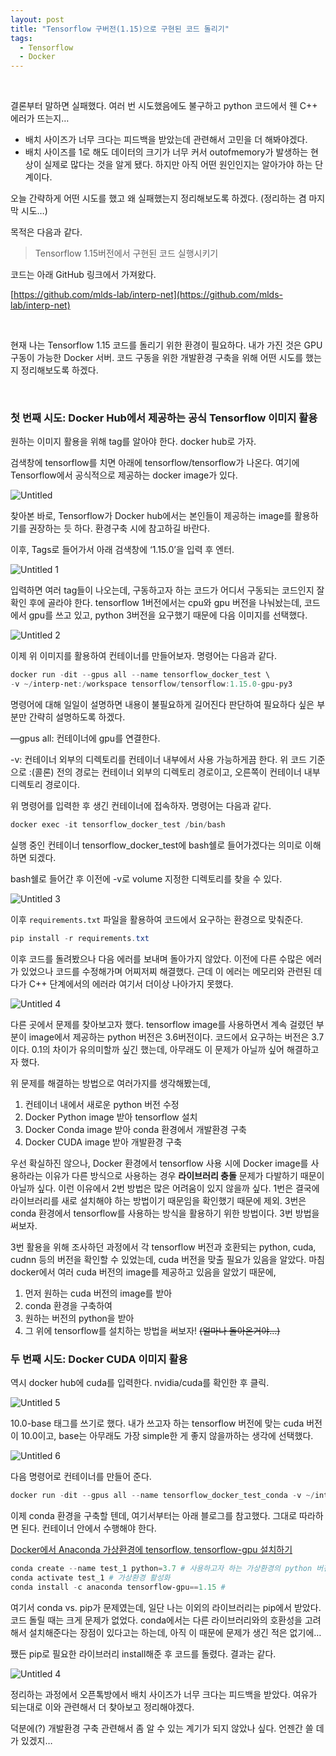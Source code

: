 ```yaml
---
layout: post
title: "Tensorflow 구버전(1.15)으로 구현된 코드 돌리기"
tags:
  - Tensorflow
  - Docker
---
```


<br>

결론부터 말하면 실패했다. 여러 번 시도했음에도 불구하고 python 코드에서 웬 C++ 에러가 뜨는지…

- 배치 사이즈가 너무 크다는 피드백을 받았는데 관련해서 고민을 더 해봐야겠다.
- 배치 사이즈를 1로 해도 데이터의 크기가 너무 커서 outofmemory가 발생하는 현상이 실제로 많다는 것을 알게 됐다. 하지만 아직 어떤 원인인지는 알아가야 하는 단계이다.

오늘 간략하게 어떤 시도를 했고 왜 실패했는지 정리해보도록 하겠다. (정리하는 겸 마지막 시도…)

목적은 다음과 같다.

> Tensorflow 1.15버전에서 구현된 코드 실행시키기
> 

코드는 아래 GitHub 링크에서 가져왔다.

[https://github.com/mlds-lab/interp-net](https://github.com/mlds-lab/interp-net)

<br>

현재 나는 Tensorflow 1.15 코드를 돌리기 위한 환경이 필요하다. 내가 가진 것은 GPU 구동이 가능한 Docker 서버. 코드 구동을 위한 개발환경 구축을 위해 어떤 시도를 했는지 정리해보도록 하겠다.

<br>

### 첫 번째 시도: Docker Hub에서 제공하는 공식 Tensorflow 이미지 활용

원하는 이미지 활용을 위해 tag를 알아야 한다. docker hub로 가자.

검색창에 tensorflow를 치면 아래에 tensorflow/tensorflow가 나온다. 여기에 Tensorflow에서 공식적으로 제공하는 docker image가 있다.

![Untitled](https://user-images.githubusercontent.com/70688382/232229746-6a2b28c1-3e9d-4bda-8713-6ba3c88f1814.png)

찾아본 바로, Tensorflow가 Docker hub에서는 본인들이 제공하는 image를 활용하기를 권장하는 듯 하다. 환경구축 시에 참고하길 바란다.

이후, Tags로 들어가서 아래 검색창에 ‘1.15.0’을 입력 후 엔터.

![Untitled 1](https://user-images.githubusercontent.com/70688382/232229764-f5c03c3b-e04f-465e-ab7c-02ee6b29b663.png)

입력하면 여러 tag들이 나오는데, 구동하고자 하는 코드가 어디서 구동되는 코드인지 잘 확인 후에 골라야 한다. tensorflow 1버전에서는 cpu와 gpu 버전을 나눠놨는데, 코드에서 gpu를 쓰고 있고,  python 3버전을 요구했기 때문에 다음 이미지를 선택했다.

![Untitled 2](https://user-images.githubusercontent.com/70688382/232229780-c6d91b0f-1724-43c3-bb7e-e64c0e3a58e3.png)

이제 위 이미지를 활용하여 컨테이너를 만들어보자. 명령어는 다음과 같다.

```powershell
docker run -dit --gpus all --name tensorflow_docker_test \
-v ~/interp-net:/workspace tensorflow/tensorflow:1.15.0-gpu-py3
```

명령어에 대해 일일이 설명하면 내용이 불필요하게 길어진다 판단하여 필요하다 싶은 부분만 간략히 설명하도록 하겠다.

—gpus all: 컨테이너에 gpu를 연결한다.

-v: 컨테이너 외부의 디렉토리를 컨테이너 내부에서 사용 가능하게끔 한다. 위 코드 기준으로 :(콜론) 전의 경로는 컨테이너 외부의 디렉토리 경로이고, 오른쪽이 컨테이너 내부 디렉토리 경로이다.

위 명령어를 입력한 후 생긴 컨테이너에 접속하자. 명령어는 다음과 같다.

```powershell
docker exec -it tensorflow_docker_test /bin/bash
```

실행 중인 컨테이너 tensorflow_docker_test에 bash쉘로 들어가겠다는 의미로 이해하면 되겠다.

bash쉘로 들어간 후 이전에 -v로 volume 지정한 디렉토리를 찾을 수 있다.

![Untitled 3](https://user-images.githubusercontent.com/70688382/232229791-1dff34a4-fce4-4b6c-88c9-ea46ec97cbb8.png)

이후 `requirements.txt` 파일을 활용하여 코드에서 요구하는 환경으로 맞춰준다.

```powershell
pip install -r requirements.txt
```

이후 코드를 돌려봤으나 다음 에러를 보내며 돌아가지 않았다. 이전에 다른 수많은 에러가 있었으나 코드를 수정해가며 어찌저찌 해결했다. 근데 이 에러는 메모리와 관련된 데다가 C++ 단계에서의 에러라 여기서 더이상 나아가지 못했다.

![Untitled 4](https://user-images.githubusercontent.com/70688382/232229805-90b014d2-4952-41b2-a55f-e15793739818.png)


다른 곳에서 문제를 찾아보고자 했다. tensorflow image를 사용하면서 계속 걸렸던 부분이 image에서 제공하는 python 버전은 3.6버전이다. 코드에서 요구하는 버전은 3.7이다. 0.1의 차이가 유의미할까 싶긴 했는데, 아무래도 이 문제가 아닐까 싶어 해결하고자 했다.

위 문제를 해결하는 방법으로 여러가지를 생각해봤는데,

1. 컨테이너 내에서 새로운 python 버전 수정
2. Docker Python image 받아 tensorflow 설치
3. Docker Conda image 받아 conda 환경에서 개발환경 구축
4. Docker CUDA image 받아 개발환경 구축

우선 확실하진 않으나, Docker 환경에서 tensorflow 사용 시에 Docker image를 사용하라는 이유가 다른 방식으로 사용하는 경우 **라이브러리 충돌** 문제가 다발하기 때문이 아닐까 싶다. 이런 이유에서 2번 방법은 많은 어려움이 있지 않을까 싶다. 1번은 결국에 라이브러리를 새로 설치해야 하는 방법이기 때문임을 확인했기 때문에 제외. 3번은 conda 환경에서 tensorflow를 사용하는 방식을 활용하기 위한 방법이다. 3번 방법을 써보자.

3번 활용을 위해 조사하던 과정에서 각 tensorflow 버전과 호환되는 python, cuda, cudnn 등의 버전을 확인할 수 있었는데, cuda 버전을 맞출 필요가 있음을 알았다. 마침 docker에서 여러 cuda 버전의 image를 제공하고 있음을 알았기 때문에, 

1. 먼저 원하는 cuda 버전의 image를 받아 
2. conda 환경을 구축하여 
3. 원하는 버전의 python을 받아 
4. 그 위에 tensorflow를 설치하는 방법을 써보자! ~~(얼마나 돌아온거야…)~~

### 두 번째 시도: Docker CUDA 이미지 활용

역시 docker hub에 cuda를 입력한다. nvidia/cuda를 확인한 후 클릭.

![Untitled 5](https://user-images.githubusercontent.com/70688382/232229810-7ae4f4c5-4be6-4ccc-91ad-b7d70e5e8c57.png)

10.0-base 태그를 쓰기로 했다. 내가 쓰고자 하는 tensorflow 버전에 맞는 cuda 버전이 10.0이고, base는 아무래도 가장 simple한 게 좋지 않을까하는 생각에 선택했다.

![Untitled 6](https://user-images.githubusercontent.com/70688382/232229821-1c2a16c6-6061-4570-b042-855128c68283.png)

다음 명령어로 컨테이너를 만들어 준다.

```powershell
docker run -dit --gpus all --name tensorflow_docker_test_conda -v ~/interp-net_practice:/workspace nvidia/cuda:10.0-base
```

이제 conda 환경을 구축할 텐데, 여기서부터는 아래 블로그를 참고했다. 그대로 따라하면 된다. 컨테이너 안에서 수행해야 한다.

[Docker에서 Anaconda 가상환경에 tensorflow, tensorflow-gpu 설치하기](https://benghak.github.io/2019-03-21-anaconda_tensorflow/)

```powershell
conda create --name test_1 python=3.7 # 사용하고자 하는 가상환경의 python 버전
conda activate test_1 # 가상환경 활성화
conda install -c anaconda tensorflow-gpu==1.15 # 
```

여기서 conda vs. pip가 문제였는데, 일단 나는 이외의 라이브러리는 pip에서 받았다. 코드 돌릴 때는 크게 문제가 없었다. conda에서는 다른 라이브러리와의 호환성을 고려해서 설치해준다는 장점이 있다고는 하는데, 아직 이 때문에 문제가 생긴 적은 없기에…

쨌든 pip로 필요한 라이브러리 install해준 후 코드를 돌렸다. 결과는 같다.

![Untitled 4](https://user-images.githubusercontent.com/70688382/232229805-90b014d2-4952-41b2-a55f-e15793739818.png)

정리하는 과정에서 오픈톡방에서 배치 사이즈가 너무 크다는 피드백을 받았다. 여유가 되는대로 이와 관련해서 더 찾아보고 정리해야겠다.

덕분에(?) 개발환경 구축 관련해서 좀 알 수 있는 계기가 되지 않았나 싶다. 언젠간 쓸 데가 있겠지…